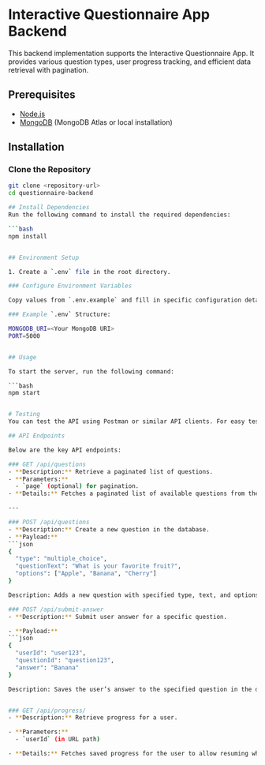 # Interactive Questionnaire App Backend

This backend implementation supports the Interactive Questionnaire App. It provides various question types, user progress tracking, and efficient data retrieval with pagination.

## Prerequisites

- [Node.js](https://nodejs.org/)
- [MongoDB](https://www.mongodb.com/) (MongoDB Atlas or local installation)

## Installation

### Clone the Repository
```bash
git clone <repository-url>
cd questionnaire-backend

## Install Dependencies
Run the following command to install the required dependencies:

```bash
npm install


## Environment Setup

1. Create a `.env` file in the root directory.

### Configure Environment Variables

Copy values from `.env.example` and fill in specific configuration details.

### Example `.env` Structure:

MONGODB_URI=<Your MongoDB URI>
PORT=5000


## Usage

To start the server, run the following command:

```bash
npm start


# Testing
You can test the API using Postman or similar API clients. For easy testing, a Postman collection can be provided upon request.

## API Endpoints

Below are the key API endpoints:

### GET /api/questions
- **Description:** Retrieve a paginated list of questions.
- **Parameters:** 
  - `page` (optional) for pagination.
- **Details:** Fetches a paginated list of available questions from the database.

---

### POST /api/questions
- **Description:** Create a new question in the database.
- **Payload:**
```json
{
  "type": "multiple_choice",
  "questionText": "What is your favorite fruit?",
  "options": ["Apple", "Banana", "Cherry"]
}

Description: Adds a new question with specified type, text, and options.

### POST /api/submit-answer
- **Description:** Submit user answer for a specific question.

- **Payload:**
```json
{
  "userId": "user123",
  "questionId": "question123",
  "answer": "Banana"
}

Description: Saves the user’s answer to the specified question in the database.


### GET /api/progress/
- **Description:** Retrieve progress for a user.

- **Parameters:**
  - `userId` (in URL path)

- **Details:** Fetches saved progress for the user to allow resuming where they left off.
